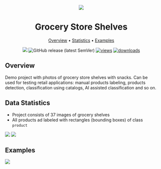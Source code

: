 <div align="center" markdown>
<img src="https://i.imgur.com/RqqLpLr.png"/>

# Grocery Store Shelves

<p align="center">
  <a href="#overview">Overview</a> •
  <a href="#overview">Statistics</a> •
  <a href="#data-rights">Examples</a>
</p>

[![](https://img.shields.io/badge/slack-chat-green.svg?logo=slack)](https://supervise.ly/slack) 
![GitHub release (latest SemVer)](https://img.shields.io/github/v/release/supervisely-ecosystem/grocery-store-shelves)
[![views](https://app.supervise.ly/img/badges/views/supervisely-ecosystem/grocery-store-shelves)](https://supervise.ly)
[![downloads](https://app.supervise.ly/img/badges/downloads/supervisely-ecosystem/grocery-store-shelves)](https://supervise.ly)

</div>



## Overview 

Demo project with photos of grocery store shelves with snacks. Can be used for testing retail applications: manual products labeling, products detection, classification using catalogs, AI assisted classification and so on.


## Data Statistics

- Project consists of 37 images of grocery shelves
- All products ad labeled with rectangles (bounding boxes) of class `product`

<img src="https://i.imgur.com/65ltdEv.png"/>

<img src="https://i.imgur.com/TrlbKwu.png"/>


## Examples

<img src="https://media3.giphy.com/media/TFyQJUyeMzvSQ8lJVD/giphy.gif"/>


  
